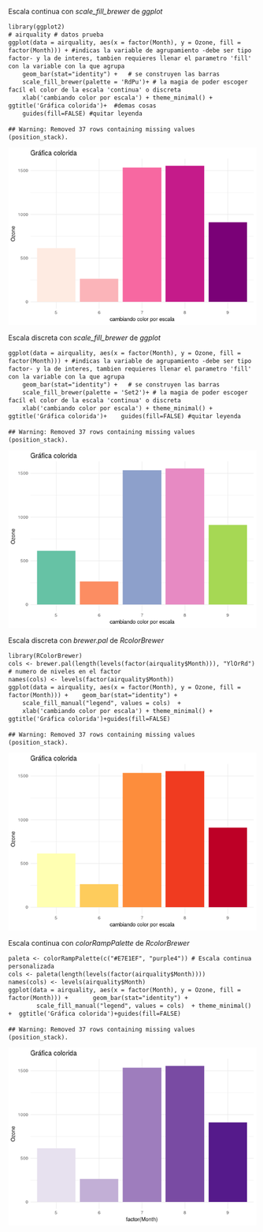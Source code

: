 Escala continua con *scale\_fill\_brewer* de *ggplot*

    library(ggplot2)
    # airquality # datos prueba
    ggplot(data = airquality, aes(x = factor(Month), y = Ozone, fill = factor(Month))) + #indicas la variable de agrupamiento -debe ser tipo factor- y la de interes, tambien requieres llenar el parametro 'fill' con la variable con la que agrupa 
        geom_bar(stat="identity") +   # se construyen las barras
        scale_fill_brewer(palette = 'RdPu')+ # la magia de poder escoger facíl el color de la escala 'continua' o discreta
        xlab('cambiando color por escala') + theme_minimal() +  ggtitle('Gráfica colorida')+  #demas cosas
        guides(fill=FALSE) #quitar leyenda

    ## Warning: Removed 37 rows containing missing values (position_stack).

![](Scalas_Bars_files/figure-markdown_strict/unnamed-chunk-1-1.png)

Escala discreta con *scale\_fill\_brewer* de *ggplot*

    ggplot(data = airquality, aes(x = factor(Month), y = Ozone, fill = factor(Month))) + #indicas la variable de agrupamiento -debe ser tipo factor- y la de interes, tambien requieres llenar el parametro 'fill' con la variable con la que agrupa 
        geom_bar(stat="identity") +   # se construyen las barras
        scale_fill_brewer(palette = 'Set2')+ # la magia de poder escoger facíl el color de la escala 'continua' o discreta
        xlab('cambiando color por escala') + theme_minimal() +  ggtitle('Gráfica colorida')+    guides(fill=FALSE) #quitar leyenda

    ## Warning: Removed 37 rows containing missing values (position_stack).

![](Scalas_Bars_files/figure-markdown_strict/unnamed-chunk-2-1.png)

Escala discreta con *brewer.pal* de *RcolorBrewer*

    library(RColorBrewer)
    cols <- brewer.pal(length(levels(factor(airquality$Month))), "YlOrRd") # numero de niveles en el factor
    names(cols) <- levels(factor(airquality$Month))
    ggplot(data = airquality, aes(x = factor(Month), y = Ozone, fill = factor(Month))) +    geom_bar(stat="identity") + 
        scale_fill_manual("legend", values = cols)  +
        xlab('cambiando color por escala') + theme_minimal() +  ggtitle('Gráfica colorida')+guides(fill=FALSE)

    ## Warning: Removed 37 rows containing missing values (position_stack).

![](Scalas_Bars_files/figure-markdown_strict/unnamed-chunk-3-1.png)

Escala continua con *colorRampPalette* de *RcolorBrewer*

    paleta <- colorRampPalette(c("#E7E1EF", "purple4")) # Escala continua personalizada
    cols <- paleta(length(levels(factor(airquality$Month))))
    names(cols) <- levels(airquality$Month)
    ggplot(data = airquality, aes(x = factor(Month), y = Ozone, fill = factor(Month))) +       geom_bar(stat="identity") + 
            scale_fill_manual("legend", values = cols)  + theme_minimal() +  ggtitle('Gráfica colorida')+guides(fill=FALSE)

    ## Warning: Removed 37 rows containing missing values (position_stack).

![](Scalas_Bars_files/figure-markdown_strict/unnamed-chunk-4-1.png)
